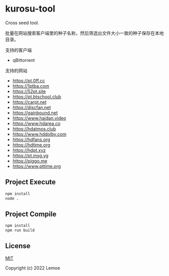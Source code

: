 # kurosu-tool

Cross seed tool.

批量在网站搜索客户端里的种子名称，然后筛选出文件大小一致的种子保存在本地目录。

支持的客户端

- qBittorrent

支持的网站

- https://pt.0ff.cc
- https://1ptba.com
- https://52pt.site
- https://pt.btschool.club
- https://carpt.net
- https://discfan.net
- https://gainbound.net
- https://www.haidan.video
- https://www.hdarea.co
- https://hdatmos.club
- https://www.hddolby.com
- https://hdfans.org
- https://hdtime.org
- https://hdpt.xyz
- https://pt.msg.vg
- https://piggo.me
- https://www.pttime.org

## Project Execute

```sh
npm install
node .
```

## Project Compile

```sh
npm install
npm run build
```

## License

[MIT](https://opensource.org/licenses/MIT)

Copyright (c) 2022 Lemoe
